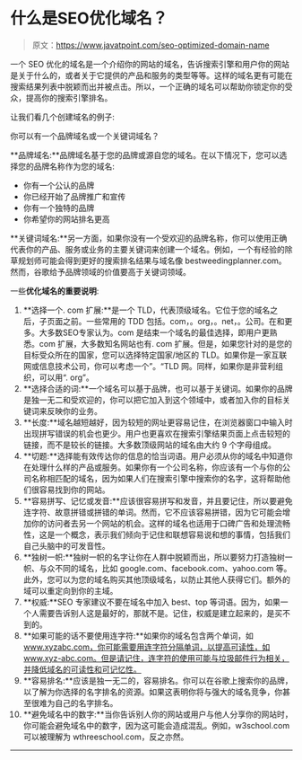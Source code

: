 # 什么是SEO优化域名？

> 原文：<https://www.javatpoint.com/seo-optimized-domain-name>

一个 SEO 优化的域名是一个介绍你的网站的域名，告诉搜索引擎和用户你的网站是关于什么的，或者关于它提供的产品和服务的类型等等。这样的域名更有可能在搜索结果列表中脱颖而出并被点击。所以，一个正确的域名可以帮助你锁定你的受众，提高你的搜索引擎排名。

让我们看几个创建域名的例子:

你可以有一个品牌域名或一个关键词域名？

**品牌域名:**品牌域名基于您的品牌或源自您的域名。在以下情况下，您可以选择您的品牌名称作为您的域名:

*   你有一个公认的品牌
*   你已经开始了品牌推广和宣传
*   你有一个独特的品牌
*   你希望你的网站排名更高

**关键词域名:**另一方面，如果你没有一个受欢迎的品牌名称，你可以使用正确代表你的产品、服务或业务的主要关键词来创建一个域名。例如，一个有经验的除草规划师可能会得到更好的搜索排名结果与域名像 bestweedingplanner.com。然而，谷歌给予品牌领域的价值要高于关键词领域。

一些**优化域名的重要说明**:

1.  **选择一个. com 扩展:**是一个 TLD，代表顶级域名。它位于您的域名之后，子页面之前。一些常用的 TDD 包括。com，。org，。net，。公司。在和更多。大多数SEO专家认为。com 是结束一个域名的最佳选择，即用户更熟悉。com 扩展，大多数知名网站也有. com 扩展。但是，如果您针对的是您的目标受众所在的国家，您可以选择特定国家/地区的 TLD。如果你是一家互联网或信息技术公司，你可以考虑一个”。“TLD 网。同样，如果你是非营利组织，可以用“. org”。
2.  **选择合适的词:**一个域名可以基于品牌，也可以基于关键词。如果你的品牌是独一无二和受欢迎的，你可以把它加入到这个领域中，或者加入你的目标关键词来反映你的业务。
3.  **长度:**域名越短越好，因为较短的网址更容易记住，在浏览器窗口中输入时出现拼写错误的机会也更少。用户也更喜欢在搜索引擎结果页面上点击较短的链接，而不是较长的链接。大多数顶级网站的域名由大约 9 个字母组成。
4.  **切题:**选择能有效传达你的信息的恰当词语。用户必须从你的域名中知道你在处理什么样的产品或服务。如果你有一个公司名称，你应该有一个与你的公司名称相匹配的域名，因为如果人们在搜索引擎中搜索你的名字，这将帮助他们很容易找到你的网站。
5.  **容易拼写、记忆或发音:**应该很容易拼写和发音，并且要记住，所以要避免连字符、故意拼错或拼错的单词。然而，它不应该容易拼错，因为它可能会增加你的访问者去另一个网站的机会。这样的域名也适用于口碑广告和处理流畅性，这是一个概念，表示我们倾向于记住和联想容易说和想的事情，包括我们自己头脑中的可发音性。
6.  **独树一帜:**独树一帜的名字让你在人群中脱颖而出，所以要努力打造独树一帜、与众不同的域名，比如 google.com、facebook.com、yahoo.com 等。此外，您可以为您的域名购买其他顶级域名，以防止其他人获得它们。额外的域可以重定向到你的主域。
7.  **权威:**SEO 专家建议不要在域名中加入 best、top 等词语。因为，如果一个人需要告诉别人这是最好的，那就不是。记住，权威是建立起来的，是买不到的。
8.  **如果可能的话不要使用连字符:**如果你的域名包含两个单词，如 www.xyzabc.com，你可能需要用连字符分隔单词，以提高可读性，如 www.xyz-abc.com。但是请记住，连字符的使用可能与垃圾邮件行为相关，并降低域名的可读性和可记忆性。
9.  **容易排名:**应该是独一无二的，容易排名。你可以在谷歌上搜索你的品牌，以了解为你选择的名字排名的资源。如果这表明你将与强大的域名竞争，你甚至很难为自己的名字排名。
10.  **避免域名中的数字:**当你告诉别人你的网站或用户与他人分享你的网站时，你可能会避免域名中的数字，因为这可能会造成混乱。例如，w3school.com 可以被理解为 wthreeschool.com，反之亦然。

* * *
